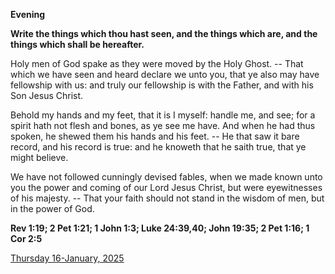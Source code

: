 **Evening**

**Write the  things which thou hast seen, and the things which are, and the things which shall be hereafter.**
 
Holy men of God spake as they were moved by the Holy Ghost. -- That which we have seen and heard declare we unto you, that ye also may have fellowship with us: and truly our fellowship is with the Father, and with his Son Jesus Christ.
 
Behold my hands and my feet, that it is I myself: handle me, and see; for a spirit hath not flesh and bones, as ye see me have. And when he had thus spoken, he shewed them his hands and his feet. -- He that saw it bare record, and his record is true: and he knoweth that he saith true, that ye might believe.
 
We have not followed cunningly devised fables, when we made known unto you the power and coming of our Lord Jesus Christ, but were eyewitnesses of his majesty. -- That your faith should not stand in the wisdom of men, but in the power of God.  

**Rev 1:19; 2 Pet 1:21; 1 John 1:3; Luke 24:39,40; John 19:35; 2 Pet 1:16; 1 Cor 2:5**

[Thursday 16-January, 2025](https://t.me/daily_light)
